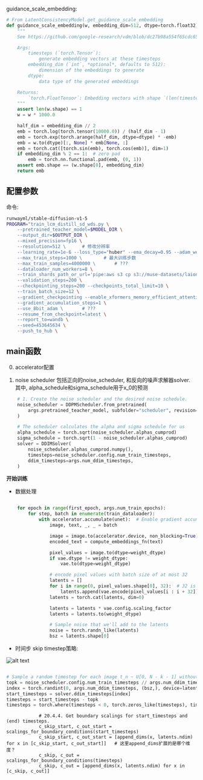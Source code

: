

guidance_scale_embedding: 

```python
# From LatentConsistencyModel.get_guidance_scale_embedding
def guidance_scale_embedding(w, embedding_dim=512, dtype=torch.float32):
    """
    See https://github.com/google-research/vdm/blob/dc27b98a554f65cdc654b800da5aa1846545d41b/model_vdm.py#L298

    Args:
        timesteps (`torch.Tensor`):
            generate embedding vectors at these timesteps
        embedding_dim (`int`, *optional*, defaults to 512):
            dimension of the embeddings to generate
        dtype:
            data type of the generated embeddings

    Returns:
        `torch.FloatTensor`: Embedding vectors with shape `(len(timesteps), embedding_dim)`
    """
    assert len(w.shape) == 1
    w = w * 1000.0

    half_dim = embedding_dim // 2
    emb = torch.log(torch.tensor(10000.0)) / (half_dim - 1)
    emb = torch.exp(torch.arange(half_dim, dtype=dtype) * -emb)
    emb = w.to(dtype)[:, None] * emb[None, :]
    emb = torch.cat([torch.sin(emb), torch.cos(emb)], dim=1)
    if embedding_dim % 2 == 1:  # zero pad
        emb = torch.nn.functional.pad(emb, (0, 1))
    assert emb.shape == (w.shape[0], embedding_dim)
    return emb
```

## 配置参数

命令:
```sh
runwayml/stable-diffusion-v1-5
PROGRAM="train_lcm_distill_sd_wds.py \
    --pretrained_teacher_model=$MODEL_DIR \
    --output_dir=$OUTPUT_DIR \
    --mixed_precision=fp16 \
    --resolution=512 \      # 修改分辨率
    --learning_rate=1e-6 --loss_type="huber" --ema_decay=0.95 --adam_weight_decay=0.0 \     # 修改训练参数
    --max_train_steps=1000 \        # 最大训练步数
    --max_train_samples=4000000 \       # ???
    --dataloader_num_workers=8 \
    --train_shards_path_or_url='pipe:aws s3 cp s3://muse-datasets/laion-aesthetic6plus-min512-data/{00000..01210}.tar -' \
    --validation_steps=200 \
    --checkpointing_steps=200 --checkpoints_total_limit=10 \
    --train_batch_size=12 \
    --gradient_checkpointing --enable_xformers_memory_efficient_attention \
    --gradient_accumulation_steps=1 \
    --use_8bit_adam \       # ???
    --resume_from_checkpoint=latest \
    --report_to=wandb \
    --seed=453645634 \
    --push_to_hub \
```


## main函数

0. accelerator配置

1. noise scheduler
包括正向的noise_scheduler, 和反向的噪声求解器solver.
其中, alpha_schedule和sigma_schedule用于x_0的预测

```python
    # 1. Create the noise scheduler and the desired noise schedule.
    noise_scheduler = DDPMScheduler.from_pretrained(
        args.pretrained_teacher_model, subfolder="scheduler", revision=args.teacher_revision
    )

    # The scheduler calculates the alpha and sigma schedule for us
    alpha_schedule = torch.sqrt(noise_scheduler.alphas_cumprod)
    sigma_schedule = torch.sqrt(1 - noise_scheduler.alphas_cumprod)
    solver = DDIMSolver(
        noise_scheduler.alphas_cumprod.numpy(),
        timesteps=noise_scheduler.config.num_train_timesteps,
        ddim_timesteps=args.num_ddim_timesteps,
    )
```

**开始训练**

- 数据处理

```python

    for epoch in range(first_epoch, args.num_train_epochs):
        for step, batch in enumerate(train_dataloader):
            with accelerator.accumulate(unet):  # Enable gradient accumulation
                image, text, _, _ = batch

                image = image.to(accelerator.device, non_blocking=True)
                encoded_text = compute_embeddings_fn(text)

                pixel_values = image.to(dtype=weight_dtype)
                if vae.dtype != weight_dtype:
                    vae.to(dtype=weight_dtype)

                # encode pixel values with batch size of at most 32
                latents = []
                for i in range(0, pixel_values.shape[0], 32):  # 32 is the maximum batch size for encoding
                    latents.append(vae.encode(pixel_values[i : i + 32]).latent_dist.sample())
                latents = torch.cat(latents, dim=0)

                latents = latents * vae.config.scaling_factor
                latents = latents.to(weight_dtype)

                # Sample noise that we'll add to the latents
                noise = torch.randn_like(latents)
                bsz = latents.shape[0]

```

- 时间步
skip timestep策略: 

![alt text](assets/LCM源码解读/image.png)

```python

# Sample a random timestep for each image t_n ~ U[0, N - k - 1] without bias.
topk = noise_scheduler.config.num_train_timesteps // args.num_ddim_timesteps  
index = torch.randint(0, args.num_ddim_timesteps, (bsz,), device=latents.device).long()
start_timesteps = solver.ddim_timesteps[index]
timesteps = start_timesteps - topk
timesteps = torch.where(timesteps < 0, torch.zeros_like(timesteps), timesteps)

```



                # 20.4.4. Get boundary scalings for start_timesteps and (end) timesteps.
                c_skip_start, c_out_start = scalings_for_boundary_conditions(start_timesteps)
                c_skip_start, c_out_start = [append_dims(x, latents.ndim) for x in [c_skip_start, c_out_start]]   # 这里append_dims扩展的是哪个维度？
                c_skip, c_out = scalings_for_boundary_conditions(timesteps)
                c_skip, c_out = [append_dims(x, latents.ndim) for x in [c_skip, c_out]]


